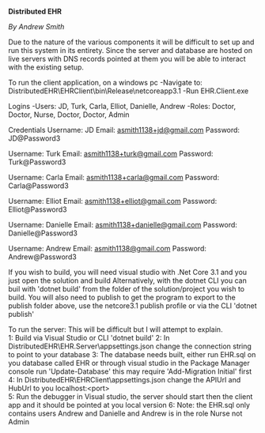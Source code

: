 **Distributed EHR**

*By Andrew Smith*

Due to the nature of the various components it will be difficult to set up and run this system in its entirety.
Since the server and database are hosted on live servers with DNS records pointed at them you will be able to interact
with the existing setup.  

To run the client application, on a windows pc
-Navigate to: DistributedEHR\EHRClient\bin\Release\netcoreapp3.1
-Run EHR.Client.exe

Logins
-Users: JD,     Turk,     Carla, Elliot, Danielle, Andrew
-Roles: Doctor, Doctor,   Nurse, Doctor, Doctor,   Admin

Credentials
Username: JD
Email: asmith1138+jd@gmail.com
Password: JD@Password3

Username: Turk
Email: asmith1138+turk@gmail.com
Password: Turk@Password3

Username: Carla
Email: asmith1138+carla@gmail.com
Password: Carla@Password3

Username: Elliot
Email: asmith1138+elliot@gmail.com
Password: Elliot@Password3

Username: Danielle
Email: asmith1138+danielle@gmail.com
Password: Danielle@Password3

Username: Andrew
Email: asmith1138@gmail.com
Password: Andrew@Password3


If you wish to build, you will need visual studio with .Net Core 3.1 and you just open the solution and build
Alternatively, with the dotnet CLI you can buil with 'dotnet build' from the folder of the solution/project you wish to build.
You will also need to publish to get the program to export to the publish folder above,
use the netcore3.1 publish profile or via the CLI 'dotnet publish'

To run the server:
This will be difficult but I will attempt to explain.  
1: Build via Visual Studio or CLI 'dotnet build'
2: In DistributedEHR\EHR.Server\appsettings.json change the connection string to point to your database
3: The database needs built, either run EHR.sql on you database called EHR
or through visual studio in the Package Manager console run 'Update-Database'
this may require 'Add-Migration Initial' first
4: In DistributedEHR\EHRClient\appsettings.json change the APIUrl and HubUrl to you localhost:\<port>\
5: Run the debugger in Visual studio, the server should start then the client app and it should be pointed at you local version
6: Note: the EHR.sql only contains users Andrew and Danielle and Andrew is in the role Nurse not Admin